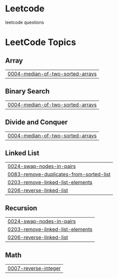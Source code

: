 # Leetcode

leetcode questions

<!---LeetCode Topics Start-->
# LeetCode Topics
## Array
|  |
| ------- |
| [0004-median-of-two-sorted-arrays](https://github.com/harshverma8433/Leetcode/tree/master/0004-median-of-two-sorted-arrays) |
## Binary Search
|  |
| ------- |
| [0004-median-of-two-sorted-arrays](https://github.com/harshverma8433/Leetcode/tree/master/0004-median-of-two-sorted-arrays) |
## Divide and Conquer
|  |
| ------- |
| [0004-median-of-two-sorted-arrays](https://github.com/harshverma8433/Leetcode/tree/master/0004-median-of-two-sorted-arrays) |
## Linked List
|  |
| ------- |
| [0024-swap-nodes-in-pairs](https://github.com/harshverma8433/Leetcode/tree/master/0024-swap-nodes-in-pairs) |
| [0083-remove-duplicates-from-sorted-list](https://github.com/harshverma8433/Leetcode/tree/master/0083-remove-duplicates-from-sorted-list) |
| [0203-remove-linked-list-elements](https://github.com/harshverma8433/Leetcode/tree/master/0203-remove-linked-list-elements) |
| [0206-reverse-linked-list](https://github.com/harshverma8433/Leetcode/tree/master/0206-reverse-linked-list) |
## Recursion
|  |
| ------- |
| [0024-swap-nodes-in-pairs](https://github.com/harshverma8433/Leetcode/tree/master/0024-swap-nodes-in-pairs) |
| [0203-remove-linked-list-elements](https://github.com/harshverma8433/Leetcode/tree/master/0203-remove-linked-list-elements) |
| [0206-reverse-linked-list](https://github.com/harshverma8433/Leetcode/tree/master/0206-reverse-linked-list) |
## Math
|  |
| ------- |
| [0007-reverse-integer](https://github.com/harshverma8433/Leetcode/tree/master/0007-reverse-integer) |
<!---LeetCode Topics End-->